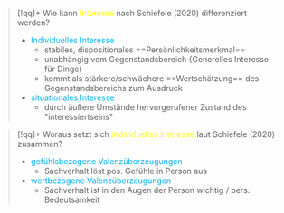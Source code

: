 > [!qq]+ Wie kann <span style="color:rgb(255, 255, 0)">Interesse</span> nach Schiefele (2020) differenziert werden?
> - <span style="color:rgb(0, 176, 240)">Individuelles Interesse</span>
> 	- stabiles, dispositionales ==Persönlichkeitsmerkmal==
> 	- unabhängig vom Gegenstandsbereich {Generelles Interesse für Dinge}
> 	- kommt als stärkere/schwächere ==Wertschätzung== des Gegenstandsbereichs zum Ausdruck
> - <span style="color:rgb(0, 176, 240)">situationales Interesse</span>
> 	- durch äußere Umstände hervorgerufener Zustand des "interessiertseins"


> [!qq]+ Woraus setzt sich <span style="color:rgb(255, 255, 0)">individuelles Interesse</span> laut Schiefele (2020) zusammen?
> - <span style="color:rgb(0, 176, 240)">gefühlsbezogene Valenzüberzeugungen</span>
> 	- Sachverhalt löst pos. Gefühle in Person aus
> - <span style="color:rgb(0, 176, 240)">wertbezogene Valenzüberzeugungen</span>
> 	- Sachverhalt ist in den Augen der Person wichtig / pers. Bedeutsamkeit

